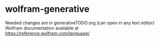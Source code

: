 # wolfram-generative
Needed changes are in generativeTODO.org (can open in any text editor)
Wolfram documentation available at https://reference.wolfram.com/language/
